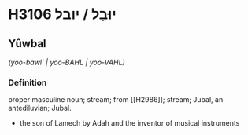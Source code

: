 # H3106 יוּבַל / יובל

## Yûwbal

_(yoo-bawl' | yoo-BAHL | yoo-VAHL)_

### Definition

proper masculine noun; stream; from [[H2986]]; stream; Jubal, an antediluvian; Jubal.

- the son of Lamech by Adah and the inventor of musical instruments
